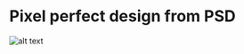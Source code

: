 # Pixel perfect design from PSD

![alt text](https://fbcdn-sphotos-a-a.akamaihd.net/hphotos-ak-xap1/v/t1.0-9/s720x720/551503_830455973692650_6380990484605622808_n.jpg?oh=54b7e14ee59b2a5ef2950bfa80144580&oe=555242BA&__gda__=1431584639_ce9b905dc3ec2c83871339d1c6a25505 "Logo Title Text 1")